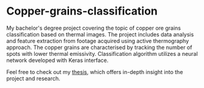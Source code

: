# Copper-grains-classification

My bachelor's degree project covering the topic of copper ore grains
classification based on thermal images.
The project includes data analysis and feature extraction from footage acquired
using active thermography approach.
The copper grains are characterised by tracking the number of spots with lower
thermal emissivity.
Classification algorithm utilizes a neural network developed with Keras
interface.

Feel free to check out my [thesis](https://github.com/MaciejZj/Bachelor-thesis),
which offers in-depth insight into the project and research.

 

